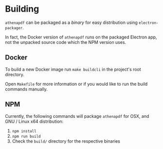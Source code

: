 # Building

`athenapdf` can be packaged as a _binary_ for easy distribution using `electron-packager`.

In fact, the Docker version of `athenapdf` runs on the packaged Electron app, not the unpacked source code which the NPM version uses.


## Docker

To build a new Docker image run `make buildcli` in the project's root directory.

Open `Makefile` for more information or if you would like to run the build commands manually.


## NPM

Currently, the following commands will package `athenapdf` for OSX, and GNU / Linux x64 distribution:

1. `npm install`
2. `npm run build`
3. Check the `build/` directory for the respective binaries

